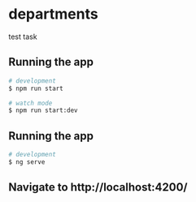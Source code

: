# departments
test task 

## Running the app

```bash
# development
$ npm run start

# watch mode
$ npm run start:dev
```
## Running the app
```bash
# development
$ ng serve
```

## Navigate to http://localhost:4200/
